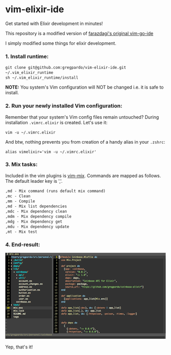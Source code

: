 # vim-elixir-ide
Get started with Elixir development in minutes!

This repository is a modified version of [farazdagi's original vim-go-ide](https://github.com/farazdagi/vim-go-ide)

I simply modified some things for elixir development.

### 1. Install runtime:

    git clone git@github.com:gregpardo/vim-elixir-ide.git ~/.vim_elixir_runtime
    sh ~/.vim_elixir_runtime/install

**NOTE:** You system's Vim configuration will NOT be changed i.e. it is safe to install.

### 2. Run your newly installed Vim configuration:

Remember that your system's Vim config files remain untouched? During installation `.vimrc.elixir` is created. Let's use it:

    vim -u ~/.vimrc.elixir

And btw, nothing prevents you from creation of a handy alias in your `.zshrc`:

    alias vimelixir='vim -u ~/.vimrc.elixir'

### 3. Mix tasks:

Included in the vim plugins is [vim-mix](https://github.com/mattreduce/vim-mix). Commands are mapped as follows. The default leader key is ','.

	,md - Mix command (runs default mix command)
	,mc - Clean
	,mm - Compile
	,md - Mix list dependencies
	,mdc - Mix dependency clean
	,mdm - Mix dependency compile
	,mdg - Mix dependency get
	,mdu - Mix dependency update
	,mt - Mix test


### 4. End-result:

![Screenshot](https://raw.githubusercontent.com/gregpardo/vim-elixir-ide/master/screenshot.png)

Yep, that's it!
